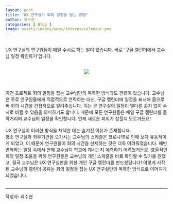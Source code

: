 ```yaml
---
layout: post
title: "UX 연구실이 회의 일정을 잡는 방법"
author: 최수현
categories: [ Blog ]
image: assets/images/news/interns/calendar.png
---
```

<br>
UX 연구실의 연구원들이 매일 수시로 하는 일이 있습니다.
바로 ‘구글 캘린더에서 교수님 일정 확인하기’입니다.
<br><br>
<figure style = "margin-left: auto; margin-right: auto;  width: 70%;  text-align: center">
    <img src="{{site.baseurl}}/assets/images/news/interns/calendar.png">
</figure>
<br><br>
이건 프로젝트 회의 일정을 잡는 교수님만의 독특한 방식과도 관련이 있습니다. 교수님은 주로 연구원들에게 직접적으로 연락하는 대신, 구글 캘린더에 일정을 표시해 둠으로써 회의 시간을 간접적으로 알려주십니다. 이는 곧 연구실의 일정이 별다른 공지 없이 수시로 바뀔 수 있음을 의미하기도 합니다. 때문에 모든 연구원들은 매일 구글 캘린더를 들락거리며 교수님의 일정을 확인합니다. 언제 새로운 회의가 잡힐지 모르거든요!
<br><br>
UX 연구실이 이러한 방식을 채택한 데는 숨겨진 이유가 존재합니다. <br>
평소 연구실과 외부기관을 오가시는 교수님의 스케줄은 코로나19로 인해 보다 유동적이게 되었고, 이 때문에 연구원들이 회의 시간을 선제하는 것은 더욱 어려워졌습니다. 매번 변화하는 일정 속에서 언제 교수님이 학교에 계시는지 예측하기 어려웠거든요. 효율적인 회의 일정 조율을 위해 연구원들은 교수님의 개인 스케줄을 바로 확인할 수 있기를 원했고, 결국 교수님은 UX 연구실만을 위한 개인 구글 캘린더를 만드셨답니다! 이렇게 시작된 교수님의 캘린더 공유는 회의 일정을 잡는 UX 연구실만의 독특한 방식으로 이어지게 되었습니다.
<br><br>
<hr>
작성자: 최수현 <br>